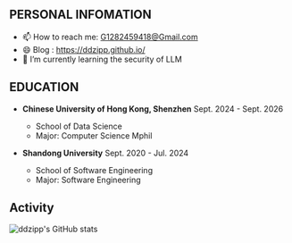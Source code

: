 ## PERSONAL INFOMATION

- 📫 How to reach me: G1282459418@Gmail.com 
- 😄 Blog : https://ddzipp.github.io/
- 🌱 I’m currently learning the security of LLM

## EDUCATION

- **Chinese University of Hong Kong, Shenzhen**   Sept. 2024 - Sept. 2026 
  - School of Data Science
  - Major: Computer Science Mphil

- **Shandong University**   Sept. 2020 - Jul. 2024
  - School of Software Engineering	 
  - Major: Software Engineering

## Activity

![ddzipp's GitHub stats](https://github-readme-stats.vercel.app/api?username=ddzipp)





